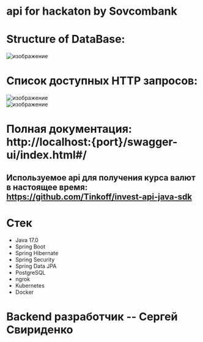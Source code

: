 # api for hackaton by Sovcombank    
# Structure of DataBase:  
![изображение](https://user-images.githubusercontent.com/99546572/202892392-7c30a555-504c-44f2-a28c-ec15ad500e8e.png)  
# Список доступных HTTP запросов:  
![изображение](https://user-images.githubusercontent.com/99546572/202892436-81019178-c852-4bfc-85bd-5486be8788b5.png)  
![изображение](https://user-images.githubusercontent.com/99546572/202892487-27617b62-bab7-456e-8373-63405f399b3c.png)  
# Полная документация: http://localhost:{port}/swagger-ui/index.html#/  
## Используемое api для получения курса валют в настоящее время: https://github.com/Tinkoff/invest-api-java-sdk  
# Стек  
- Java 17.0  
- Spring Boot  
- Spring Hibernate  
- Spring Security  
- Spring Data JPA  
- PostgreSQL  
- ngrok  
- Kubernetes  
- Docker  
# Backend разработчик -- Сергей Свириденко  



